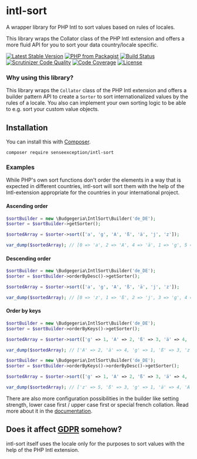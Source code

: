 # intl-sort

A wrapper library for PHP Intl to sort values based on rules of locales.

This library wraps the Collator class of the PHP Intl extension and offers a more fluid API for
you to sort your data country/locale specific.

[![Latest Stable Version](https://poser.pugx.org/senseexception/intl-sort/v/stable)](https://packagist.org/packages/senseexception/intl-sort)
[![PHP from Packagist](https://img.shields.io/packagist/php-v/senseexception/intl-sort.svg)](https://packagist.org/packages/senseexception/intl-sort)
[![Build Status](https://travis-ci.org/SenseException/intl-sort.svg?branch=master)](https://travis-ci.org/SenseException/intl-sort)
[![Scrutinizer Code Quality](https://scrutinizer-ci.com/g/SenseException/intl-sort/badges/quality-score.png?b=master)](https://scrutinizer-ci.com/g/SenseException/intl-sort/?branch=master)
[![Code Coverage](https://scrutinizer-ci.com/g/SenseException/intl-sort/badges/coverage.png?b=master)](https://scrutinizer-ci.com/g/SenseException/intl-sort/?branch=master)
[![License](https://poser.pugx.org/senseexception/intl-sort/license)](https://packagist.org/packages/senseexception/intl-sort)

### Why using this library?

This library wraps the `Collator` class of the PHP Intl extension and offers a builder pattern
API to create a `Sorter` to sort internationalized values by the rules of a locale. You also can
implement your own sorting logic to be able to e.g. sort your custom value objects.

## Installation

You can install this with [Composer](https://getcomposer.org/).

```
composer require senseexception/intl-sort
```

### Examples

While PHP's own sort functions don't order the elements in a way that is expected in different
countries, intl-sort will sort them with the help of the Intl-extension appropriate for the
countries in your international project.

#### Ascending order

```php
$sortBuilder = new \Budgegeria\IntlSort\Builder('de_DE');
$sorter = $sortBuilder->getSorter();

$sortedArray = $sorter->sort(['a', 'g', 'A', 'ß', 'ä', 'j', 'z']);

var_dump($sortedArray); // [0 => 'a', 2 => 'A', 4 => 'ä', 1 => 'g', 5 => 'j', 3 => 'ß', 6 => 'z'];
```

#### Descending order

```php
$sortBuilder = new \Budgegeria\IntlSort\Builder('de_DE');
$sorter = $sortBuilder->orderByDesc()->getSorter();

$sortedArray = $sorter->sort(['a', 'g', 'A', 'ß', 'ä', 'j', 'z']);

var_dump($sortedArray); // [0 => 'z', 1 => 'ß', 2 => 'j', 3 => 'g', 4 => 'ä', 5 => 'A', 6 => 'a',];
```

#### Order by keys

```php
$sortBuilder = new \Budgegeria\IntlSort\Builder('de_DE');
$sorter = $sortBuilder->orderByKeys()->getSorter();

$sortedArray = $sorter->sort(['g' => 1, 'A' => 2, 'ß' => 3, 'ä' => 4, 'z' => 5]);

var_dump($sortedArray); // ['A' => 2, 'ä' => 4, 'g' => 1, 'ß' => 3, 'z' => 5];
```

```php
$sortBuilder = new \Budgegeria\IntlSort\Builder('de_DE');
$sorter = $sortBuilder->orderByKeys()->orderByDesc()->getSorter();

$sortedArray = $sorter->sort(['g' => 1, 'A' => 2, 'ß' => 3, 'ä' => 4, 'z' => 5]);

var_dump($sortedArray); // ['z' => 5, 'ß' => 3, 'g' => 1, 'ä' => 4, 'A' => 2,];
```

There are also more configuration possibilities in the builder like setting strength,
lower case first / upper case first or special french collation. Read more about
it in the [documentation](https://senseexception.github.io/intl-sort).

## Does it affect [GDPR](https://www.eugdpr.org/) somehow?

intl-sort itself uses the locale only for the purposes to sort values with the help of the
PHP Intl extension.